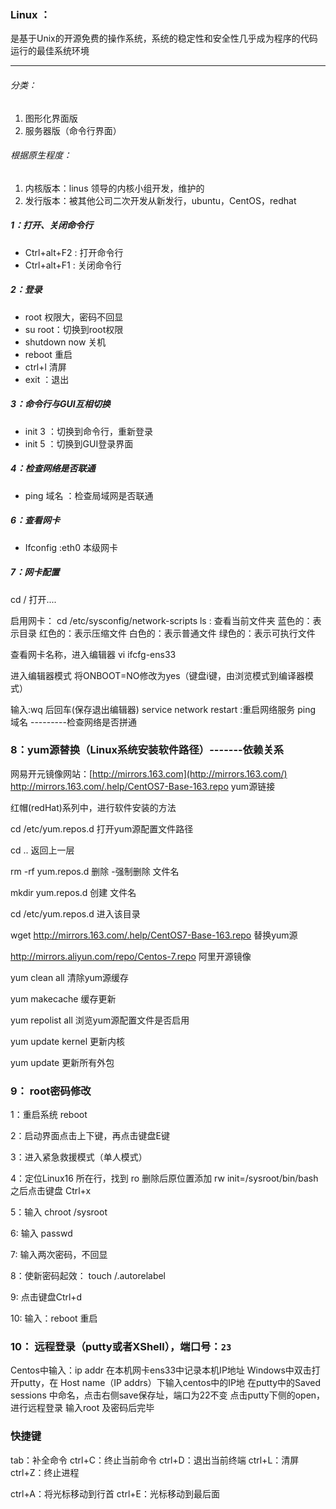 ### Linux ：

​	是基于Unix的开源免费的操作系统，系统的稳定性和安全性几乎成为程序的代码运行的最佳系统环境

------

###### 分类：

1. 图形化界面版
2. 服务器版（命令行界面）

###### 根据原生程度：

1. 内核版本：linus 领导的内核小组开发，维护的
2. 发行版本：被其他公司二次开发从新发行，ubuntu，CentOS，redhat

##### 1：打开、关闭命令行

- Ctrl+alt+F2 : 打开命令行
- Ctrl+alt+F1 : 关闭命令行

##### 2：登录

- root 权限大，密码不回显 
- su root：切换到root权限
- shutdown now 关机
- reboot 重启
- ctrl+l 清屏
- exit ：退出

##### 3：命令行与GUI互相切换

- init 3 ：切换到命令行，重新登录
- init 5 ：切换到GUI登录界面

##### 4：检查网络是否联通

- ping 域名 ：检查局域网是否联通


##### 6：查看网卡

- Ifconfig :eth0 本级网卡

##### 7：网卡配置

cd / 打开....

启用网卡： cd /etc/sysconfig/network-scripts
ls : 查看当前文件夹 蓝色的：表示目录 红色的：表示压缩文件 白色的：表示普通文件 绿色的：表示可执行文件

查看网卡名称，进入编辑器 vi ifcfg-ens33

进入编辑器模式 将ONBOOT=NO修改为yes（键盘i键，由浏览模式到编译器模式）

输入:wq 后回车(保存退出编辑器) service network restart :重启网络服务 ping 域名 ---------检查网络是否拼通

### 8：yum源替换（Linux系统安装软件路径）-------依赖关系

网易开元镜像网站：[http://mirrors.163.com](http://mirrors.163.com/) <http://mirrors.163.com/.help/CentOS7-Base-163.repo> yum源链接

红帽(redHat)系列中，进行软件安装的方法

cd /etc/yum.repos.d 打开yum源配置文件路径

cd .. 返回上一层

rm -rf yum.repos.d 删除 -强制删除 文件名

mkdir yum.repos.d 创建 文件名

cd /etc/yum.repos.d 进入该目录

wget <http://mirrors.163.com/.help/CentOS7-Base-163.repo> 替换yum源

<http://mirrors.aliyun.com/repo/Centos-7.repo> 阿里开源镜像

yum clean all 清除yum源缓存

yum makecache 缓存更新

yum repolist all 浏览yum源配置文件是否启用

yum update kernel 更新内核

yum update 更新所有外包

### 9：	root密码修改

1：重启系统 reboot

2：启动界面点击上下键，再点击键盘E键

3：进入紧急救援模式（单人模式）

4：定位Linux16 所在行，找到 ro 删除后原位置添加 rw init=/sysroot/bin/bash 之后点击键盘 Ctrl+x

5：输入 chroot /sysroot

6: 输入 passwd

7: 输入两次密码，不回显

8：使新密码起效： touch /.autorelabel

9: 点击键盘Ctrl+d

10: 输入：reboot 重启

### 10： 远程登录（putty或者XShell），端口号：`23`

Centos中输入：ip addr 在本机网卡ens33中记录本机IP地址 Windows中双击打开putty，在 Host name（IP addrs）下输入centos中的IP地 在putty中的Saved sessions 中命名，点击右侧save保存址，端口为22不变 点击putty下侧的open，进行远程登录 输入root 及密码后完毕

### 快捷键

tab：补全命令 ctrl+C：终止当前命令 ctrl+D：退出当前终端 ctrl+L：清屏 ctrl+Z：终止进程

ctrl+A：将光标移动到行首 ctrl+E：光标移动到最后面
